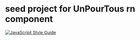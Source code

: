 # seed project for UnPourTous rn component

[![JavaScript Style Guide](https://cdn.rawgit.com/feross/standard/master/badge.svg)](https://github.com/feross/standard)
